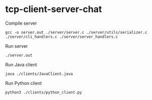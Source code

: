 # tcp-client-server-chat

Compile server
```
gcc -o server.out ./server/server.c ./server/utils/serializer.c ./server/cli_handlers.c ./server/server_handlers.c
```
Run server
```
./server.out
```
Run Java client
```
java ./clients/JavaClient.java
```
Run Python client
```
python3 ./clients/python_client.py
```
